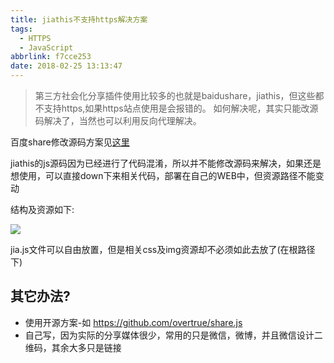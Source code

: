 ```yaml
---
title: jiathis不支持https解决方案
tags:
  - HTTPS
  - JavaScript
abbrlink: f7cce253
date: 2018-02-25 13:13:47
---
```

> 第三方社会化分享插件使用比较多的也就是baidushare，jiathis，但这些都不支持https,如果https站点使用是会报错的。
如何解决呢，其实只能改源码解决了，当然也可以利用反向代理解决。

百度share修改源码方案见[这里](https://github.com/hrwhisper/baiduShare)

jiathis的js源码因为已经进行了代码混淆，所以并不能修改源码来解决，如果还是想使用，可以直接down下来相关代码，部署在自己的WEB中，但资源路径不能变动

结构及资源如下:

![](https://static.1991421.cn/blog/2018-02-25-063251.png)

jia.js文件可以自由放置，但是相关css及img资源却不必须如此去放了(在根路径下)

## 其它办法?

+ 使用开源方案-如 https://github.com/overtrue/share.js
+ 自己写，因为实际的分享媒体很少，常用的只是微信，微博，并且微信设计二维码，其余大多只是链接

